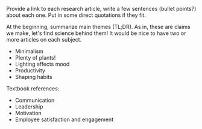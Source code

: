 Provide a link to each research article, write a few sentences (bullet points?) about each one. Put in some direct quotations if they fit.

At the beginning, summarize main themes (TL;DR). As in, these are claims we make, let's find science behind them! It would be nice to have two or more articles on each subject.

* Minimalism
* Plenty of plants!
* Lighting affects mood
* Productivity
* Shaping habits

Textbook references:

* Communication
* Leadership
* Motivation
* Employee satisfaction and engagement
